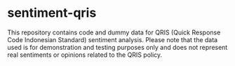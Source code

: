 # sentiment-qris

This repository contains code and dummy data for QRIS (Quick Response Code Indonesian Standard) sentiment analysis. Please note that the data used is for demonstration and testing purposes only and does not represent real sentiments or opinions related to the QRIS policy.
